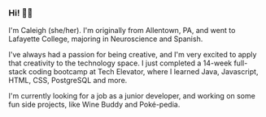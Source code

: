 ### Hi! 🌸🐬

<!--
**caleighschmid/caleighschmid** is a ✨ _special_ ✨ repository because its `README.md` (this file) appears on your GitHub profile.

Here are some ideas to get you started:

- 🔭 I’m currently working on ...
- 🌱 I’m currently learning ...
- 👯 I’m looking to collaborate on ...
- 🤔 I’m looking for help with ...
- 💬 Ask me about ...
- 📫 How to reach me: ...
- 😄 Pronouns: ...
- ⚡ Fun fact: ...
-->

I'm Caleigh (she/her).  I'm originally from Allentown, PA, and went to Lafayette College, majoring in Neuroscience and Spanish.

I've always had a passion for being creative, and I'm very excited to apply that creativity to the technology space.  I just completed a 14-week full-stack coding bootcamp at Tech Elevator, where I learned Java, Javascript, HTML, CSS, PostgreSQL and more.

I'm currently looking for a job as a junior developer, and working on some fun side projects, like Wine Buddy and Poké-pedia.
